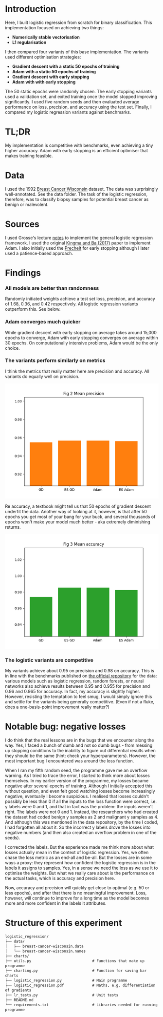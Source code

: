 # Introduction
Here, I built logistic regression from scratch for binary classification. This implementation focused on achieving two things:
- **Numerically stable vectorisation**
- **L1 regularisation**

I then compared four variants of this base implementation. The variants used different optimisation strategies: 
- **Gradient descent with a static 50 epochs of training**
- **Adam with a static 50 epochs of training**
- **Gradient descent with early stopping**
- **Adam with with early stopping**

The 50 static epochs were randomly chosen. The early stopping variants used a validation set, and exited training once the model stopped improving significantly. I used five random seeds and then evaluated average performance on loss, precision, and accuracy using the test set. Finally, I compared my logistic regression variants against benchmarks. 

# TL;DR
My implementation is competitive with benchmarks, even achieving a tiny higher accuracy. Adam with early stopping is an efficient optimiser that makes training feasible.

# Data
I used the 1992 [Breast Cancer Wisconsin](https://archive.ics.uci.edu/dataset/15/breast+cancer+wisconsin+original) dataset. The data was surprisingly well-annotated. See the data folder. The task of the logistic regression, therefore, was to classify biopsy samples for potential breast cancer as benign or malevolent. 

# Sources
I used Grosse's lecture [notes](https://www.cs.toronto.edu/~mren/teach/csc411_19s/lec/lec08_notes.pdf) to implement the general logistic regression framework. I used the original [Kingma and Ba (2017)](https://arxiv.org/abs/1412.6980) paper to implement Adam. I also initially used the [Prechelt](https://link.springer.com/chapter/10.1007/978-3-642-35289-8_5) for early stopping although I later used a patience-based approach.

# Findings

### All models are better than randomness
Randomly initiated weights achieve a test set loss, precision, and accuracy of 1.68, 0.36, and 0.42 respectively. All logistic regression variants outperform this. See below.

### Adam converges much quicker 
While gradient descent with early stopping on average takes around 15,000 epochs to converge, Adam with early stopping converges on average within 30 epochs. On computationally intensive problems, Adam would be the only choice.

### The variants perform similarly on metrics
I think the metrics that really matter here are precision and accuracy. All variants do equally well on precision.

![precision](charts/fig2meanprecision.png)

Re accuracy, a textbook might tell us that 50 epochs of gradient descent underfit the data. Another way of looking at it, however, is that after 50 epochs you get most of your bang for your buck, and several thousands of epochs won't make your model much better - aka extremely diminishing returns.

![accuracy](charts/fig3meanaccuracy.png)

### The logistic variants are competitive
My variants achieve about 0.95 on precision and 0.98 on accuracy. This is in line with the benchmarks published on [the official repository](https://archive.ics.uci.edu/dataset/15/breast+cancer+wisconsin+original) for the data: various models such as logistic regression, random forests, or neural networks also achieve results between 0.95 and 0.955 for precision and 0.96 and 0.965 for accuracy. In fact, my accuracy is slightly higher. However, resisting the temptation to feel smug, I would simply ignore this and settle for the variants being generally competitive. (Even if not a fluke, does a one-basis-point improvement really matter?)

# Notable bug: negative losses
I do think that the real lessons are in the bugs that we encounter along the way. Yes, I faced a bunch of dumb and not so dumb bugs - from messing up stopping conditions to the inability to figure out differential results when they should be the same (hint: check your hyperparameters). However, the most important bug I encountered was around the loss function.

When I ran my fifth random seed, the programme gave me an overflow warning. As I tried to trace the error, I started to think more about losses themselves. In my earlier version of the programme, my losses became negative after several epochs of training. Although I initially accepted this without question, and even felt good watching losses become increasingly negative, eventually I become suspicious. I realised that losses couldn't possibly be less than 0 if all the inputs to the loss function were correct, i.e. y labels were 0 and 1, and that in fact was the problem: the inputs weren't right. The labels were not 0 and 1. Instead, the researchers who had created the dataset had coded benign y samples as 2 and malignant y samples as 4. And although this was mentioned in the data repository, by the time I coded, I had forgotten all about it. So the incorrect y labels drove the losses into negative numbers (and then also created an overflow problem in one of the seeds).

I corrected the labels. But the experience made me think more about what losses actually mean in the context of logistic regression. Yes, we often chase the loss metric as an end-all and be-all. But the losses are in some ways a proxy: they represent how confident the logistic regression is in the labels it assigns to samples. Yes, in a sense we need the loss as we use it to optimise the weights. But what we really care about is the performance on the actual tasks, which is accuracy and precision here.

Now, accuracy and precision will quickly get close to optimal (e.g. 50 or less epochs), and after that there is no meaningful improvement. Loss, however, will continue to improve for a long time as the model becomes more and more confident in the labels it attributes.

# Structure of this experiment
```
logistic_regression/
├── data/
│   ├── breast-cancer-wisconsin.data
│   └── breast-cancer-wisconsin.names
├── charts/
├── utils.py                            # Functions that make up programme 
├── charting.py                         # Function for saving bar charts
├── logistic_regression.py              # Main programme
├── logistic_regression.pdf             # Maths, e.g. differentiation of gradients 
├── lr_tests.py                         # Unit tests 
├── README.md
└── requirements.txt                    # Libraries needed for running programme
```
